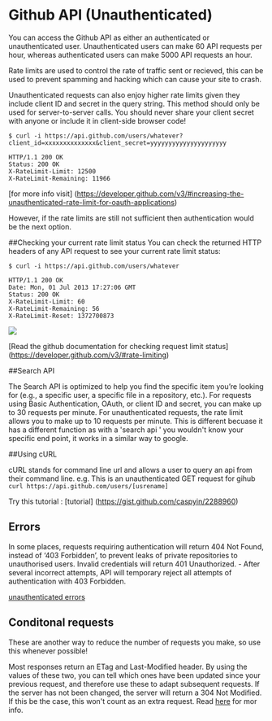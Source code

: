 # Github API (Unauthenticated)

You can access the Github API as either an authenticated or unauthenticated user. Unauthenticated users can make 60 API requests per hour, whereas authenticated users can make 5000 API requests an hour.

Rate limits are used to control the rate of traffic sent or recieved, this can be used to prevent spamming and hacking which can cause your site to crash.

Unauthenticated requests can also enjoy higher rate limits given they include client ID and secret in the query string. This method should only be used for server-to-server calls. You should never share your client secret with anyone or include it in client-side browser code! 

```
$ curl -i https://api.github.com/users/whatever?client_id=xxxxxxxxxxxxxx&client_secret=yyyyyyyyyyyyyyyyyyyyy

HTTP/1.1 200 OK
Status: 200 OK
X-RateLimit-Limit: 12500
X-RateLimit-Remaining: 11966
```
[for more info visit] (https://developer.github.com/v3/#increasing-the-unauthenticated-rate-limit-for-oauth-applications)

However, if the rate limits are still not sufficient then authentication would be the next option. 

##Checking your current rate limit status
You can check the returned HTTP headers of any API request to see your current rate limit status:
```
$ curl -i https://api.github.com/users/whatever

HTTP/1.1 200 OK
Date: Mon, 01 Jul 2013 17:27:06 GMT
Status: 200 OK
X-RateLimit-Limit: 60
X-RateLimit-Remaining: 56
X-RateLimit-Reset: 1372700873
```
 ![](https://files.gitter.im/foundersandcoders/GH-UnAuth/b9Bx/Screen-Shot-2015-10-26-at-11.32.05.png)

[Read the github documentation for checking request limit status] (https://developer.github.com/v3/#rate-limiting)

##Search API

The Search API is optimized to help you find the specific item you’re looking for (e.g., a specific user, a specific file in a repository, etc.). 
 For requests using Basic Authentication, OAuth, or client ID and secret, you can make up to 30 requests per minute. For unauthenticated requests, the rate limit allows you to make up to 10 requests per minute. 
 This is different becuase it has a different function as with a 'search api ' you wouldn't know your specific end point, it works in a similar way to google.
 
##Using cURL

cURL stands for command line url and allows a user to query an api from their command line.
e.g. 
This is an unauthenticated GET request for gihub ``` curl https://api.github.com/users/[usrename] ```

Try this tutorial : 
[tutorial] (https://gist.github.com/caspyin/2288960)

 ## Errors 
 
In some places, requests requiring authentication will return 404 Not Found, instead of ‘403 Forbidden’, to prevent leaks of private repositories to unauthorised users.
Invalid credentials will return 401 Unauthorized. - After several incorrect attempts, API will temporary reject all attempts of authentication with 403 Forbidden.

 [unauthenticated errors](https://developer.github.com/v3/#client-errors)
 
 ## Conditonal requests
 
 These are another way to reduce the number of requests you make, so use this whenever possible!
 
 Most responses return an ETag and Last-Modified header. By using the values of these two, you can tell which ones have been updated since your previous request, and therefore use these to adapt subsequent requests. If the server has not been changed, the server will return a 304 Not Modified. If this be the case, this won't count as an extra request. Read [here](https://developer.github.com/v3/#conditional-requests) for mor info.

